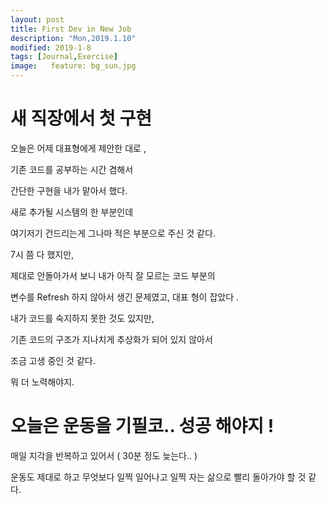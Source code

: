 ```yaml
---
layout: post
title: First Dev in New Job
description: "Mon,2019.1.10"
modified: 2019-1-8
tags: [Journal,Exercise]
image:   feature: bg_sun.jpg
---
```


# 새 직장에서 첫 구현 

오늘은 어제 대표형에게 제안한 대로 , 

기존 코드를 공부하는 시간 겸해서 

간단한 구현을 내가 맡아서 했다. 

새로 추가될 시스템의 한 부분인데 

여기저기 건드리는게 그나마 적은 부분으로 주신 것 같다. 

7시 쯤 다 했지만, 

제대로 안돌아가서 보니 내가 아직 잘 모르는 코드 부분의 

변수를 Refresh 하지 않아서 생긴 문제였고, 대표 형이 잡았다 . 

내가 코드를 숙지하지 못한 것도 있지만, 

기존 코드의 구조가 지나치게 추상화가 되어 있지 않아서 

조금 고생 중인 것 같다. 

뭐 더 노력해야지.

# 오늘은 운동을 기필코.. 성공 해야지 ! 

매일 지각을 반복하고 있어서 ( 30분 정도 늦는다.. )

운동도 제대로 하고 무엇보다 일찍 일어나고 일찍 자는 삶으로 빨리 돌아가야 할 것 같다. 